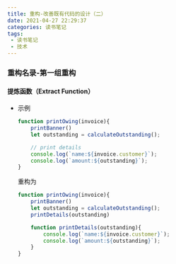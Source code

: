 ```yaml
---
title: 重构-改善既有代码的设计（二）
date: 2021-04-27 22:29:37
categories: 读书笔记
tags:
 - 读书笔记
 - 技术
---
```

### 重构名录-第一组重构

#### 提炼函数（Extract Function）

* 示例

    ```js
    function printOwing(invoice){
        printBanner()
        let outstanding = calculateOutstanding();

        // print details
        console.log(`name:${invoice.customer}`);
        console.log(`amount:${outstanding}`);
    }
    ```

    重构为

    ```js
    function printOwing(invoice){
        printBanner()
        let outstanding = calculateOutstanding();
        printDetails(outstanding)

        function printDetails(outstanding){
            console.log(`name:${invoice.customer}`);
            console.log(`amount:${outstanding}`);
        }
    }
    ```

    <!--more>

* 动机

    “将意图和实现分开”：如果你需要花时间浏览一段代码才能弄清楚它到底在干什么，那么就应该将其提炼到一个函数中，并根据它所做的事为其命名。以后再读到这段代码时，你一眼就能看到函数的用途，大多数时候根本不需要关心函数如何达成其用途。
* 做法
    1. 创造一个新的函数，根据这个函数的意图来对它命名（以它“做什么”来命名，而不是以它“怎么做”命名）
    2. 待提炼的代码从源函数复制到新建的目标函数中
    3. 仔细检查提炼出的代码，看看其中是否引用了作用域限于源函数、在提炼出的新函数中访问不到的便令。若是，以参数的形式将它们传递给新函数。
    4. 所有变量都处理完之后，编译。
    5. 在源函数中，将被提炼代码替换为对目标函数的调用。
    6. 测试
    7. 查看其它代码是否有与被提炼的代码段相同或相似之处。如果有，考虑使用以函数调用取代内联代码令其调用提炼出的新函数。

#### 内联函数（Inline Function）

* 示例

    ```js
    function getRating(driver){
        return moreThanFiveLateDeliveries(dirver) ? 2 : 1;
    }

    function moreThanFiveLateDeliveries(driver){
        return driver.numberOfLateDeliveries > 5;
    }
    ```

    重构为

    ```js
    function getRating(driver){
        return (driver.numberOfLateDeliveries >5) ? 2 : 1;
    }
    ``

* 动机
    1. 某些函数，其内部代码和函数名称同样清晰易读，你就应该去掉这个函数，直接使用其中的代码。
    2. 手上有一群组织不甚合理的函数。可以将它们都内联到一个大型函数中，再以喜欢的方式重新提炼出小函数
    3. 间接层有其价值，但不是所有间接层都有价值。通过内联手法，可以找出那些有用的间接层，同时将无用的间接层去除。
* 做法
    1. 检查函数，确定它不具多态性。
    2. 找出这个函数的所有调用点。
    3. 将这个函数的所有调用点都替换成函数本体。
    4. 每次替换之后，执行测试。
    5. 删除该函数的定义。

#### 提炼函数（Extract Variable）

* 示例

    ```js
    return order.quantity * order.itemPrice - Math.max(0, order.quantity - 500) * order.itemPrice * 0.05 + Math.min(order.quantity * order.itemPrice * 0.1,100)
    ```

    重构为

    ```js
    const basePrice = order.quantity * order.itemPrice;
    const quantityDiscount = Math.max(0, order.quantity - 500) * order.itemPrice * 0.05;
    const shipping = Math.min(basePirce * 0.01, 100);
    return basePrice - quantityDiscount + shipping;
    ```

* 动机
    1. 表达式有可能非常复杂而难以阅读。这种情况下，局部变量可以帮助我们将表达式分解为比较容易管理的形式。在面对一块复杂逻辑时，局部变量使我能给其中的一部分命名，这样我就能更好地理解这部分逻辑是要干什么。
    2. 这样的变量在调试时也很方便，他们给调试器和打印语句提供了便利的抓手。

* 做法
    1. 确认要提炼的表达式没有副作用。
    2. 声明一个不可修改的变量，把你想要提炼的表达式复制一份，以该表达式的结果值给这个变量赋值。
    3. 用这个新变量取代原来的表达式。
    4. 测试。

#### 内联变量（Inline Variable）

* 示例

    ```js
    let basePrice = anOther.basePrice;
    return (basePrice > 1000);
    ```

    重构为

    ```js
    return anOther.basePrice > 1000;
    ```

* 动机
    在一个函数内部，变量能给表达式提供有意义的名字，因此通常变量是好东西。但有时候，这个名字并不比表达式本身更具表现力。还有些时候，变量可能会妨碍重构附近的代码。若果真如此，就应该通过内联的手法消除变量。

* 做法
    1. 检查确认变量赋值语句的右侧表达式没有副作用。
    2. 如果变量没有被声明为不可修改，先将其变为不可修改，并执行测试。
    3. 找到第一处使用该变量的地方，将其替换为直接使用赋值语句的右侧表达式。
    4. 测试。
    5. 重复前面两步，逐一替换其他所有使用该变量的地方。
    6. 删除该变量的声明点和赋值语句。
    7. 测试。

#### 改变函数声明（Change Function Declaration）

* 示例

    ```js
    function circum(radius){...}
    ```

    重构为

    ```js
    function circumference(radius){...}
    ```

* 动机
    1. 一个好的函数名字能让我一眼看出函数的用途，而不必查看其实现代码。
    2. 函数的参数列表阐述了函数如何与外部世界共处。
    3. 修改参数列表不仅能增加函数的应用范围，还能改变连接一个模块所需的条件。

* 做法

    简单的做法

    1. 如果想要移除一个参数，需要先确定函数体内没有使用该参数。
    2. 修改函数声明，使其成为你期望的状态。
    3. 找出所有使用旧的函数声明的地方，将它们改为使用新的函数声明。
    4. 测试

    迁移式做法

    1. 如果有必要的话，先对函数体内部加以重构，使后面的提炼不走易于开展。
    2. 使用提炼函数方法将函数体提炼成一个新函数。
    3. 如果提炼出的函数需要新增参数，用前面的简单做法添加即可。
    4. 测试。
    5. 对旧函数使用内联函数。
    6. 如果新函数使用了临时的名字，再次使用改变函数声明将其改回原来的名字。
    7. 测试。

#### 封装变量（Encapsulate Variable）

* 示例

    ```js
    let defaultOwner = {firstName:"Martion",lastName:"Fowler"};
    ```

    重构为

    ```js
    let defaultOwnerData = {firstName:"Martion",lastName:"Fowler"};
    export function defaultOwner() { return defaultOwnerData; }
    export function setDefaultOwner(args) { defaultOwnerData = args; }
    ```

* 动机
    1. 如果想要搬移一处被广泛使用的数据，最好的方法往往是先以函数形式封装所有对该数据的访问。
    2. 封装能提供一个清晰的观测点。可以由此监控数据的变化和使用情况；还可以轻松地添加数据被修改时的验证或后续逻辑。

* 做法
    1. 创建封装函数，在其中访问和更新变量值。
    2. 执行静态检查。
    3. 逐一修改使用该变量的代码，将其改为调用合适的封装函数。每次替换之后，执行测试。
    4. 限制变量的可见性。
    5. 测试。
    6. 如果变量的值是一个记录，考虑使用封装记录。

#### 变量改名（Rename Variable）

* 示例

    ```js
    let a = height * width
    ```

    重构为

    ```js
    let area = height * width
    ```

* 动机
    1. 变量可以很好地解释一段程序在干什么--如果变量名起得好的话。
    2. 使用范围越广，名字的好坏就越重要。

* 做法
    1. 如果变量被广泛使用，考虑运用封装变量将其封装起来。
    2. 找出所有使用该变量的代码，逐一修改。
    3. 测试。

#### 引入参数对象（Introduce Parameter Object）

* 示例

    ```js
    function amountInvoiced(startDate, endDate){...}
    function amountReceived(startDate, endDate){...}
    function amountOcerdue(startDate, endDate){...}
    ```

    重构为

    ```js
    function amountInvoiced(aDateRange){...}
    function amountReceived(aDateRange){...}
    function amountOcerdue(aDateRange){...}
    ```

* 动机
    1. 将数据组织成结构是一件有价值的事，因为这让数据项之间的关系变得清晰。
    2. 经过重构之后，所有使用该数据结构的函数都会通过同样的名字来访问其中的元素，从而提升代码的一致性。
    3. 会催生代码中更深层次的改变。一旦识别出新的数据结构，就可以重组程序的行为来使用这些结构。

* 做法
    1. 如果暂时还没有一个合适的数据结构，就创建一个。
    2. 测试。
    3. 使用改变函数声明方法给原来的函数新增一个参数，类型是新建的数据结构。
    4. 测试。
    5. 调整所有调用者，传入新数据结构的适当实例。每修改一处，执行测试。
    6. 用新数据结构中每项元素，逐一取代参数列表中与之对应1的参数项，然后删除原来的参数。测试。

#### 函数组合成类（Combine Functions into Class）

* 示例

    ```js
    function base(aReading){...}
    function taxableCharge(aReading){...}
    function calculateBaseCharge(aReading){...}
    ```

    重构为

    ```js
    class Reading{
        base(){...}
        taxableCharge(){...}
        calculateBaseCharge(){...}
    }
    ```

* 动机
    1. 如果发现一组函数形影不离地操作同一块数据（通常是将这块数据作为参数传递给函数），我就认为，是时候组建一个类了。类能明确地给这些函数提供一个功用的环境，在对象内部调用这些函数可以少传很多参数，从而简化函数调用，并且这样一个对象也可以更方便地传递给系统的其他地方。
    2. 除了可以把已有的函数组织起来，我们还可以去发现其他的计算逻辑，将它们也重构到新的类当中。
    3. 使用类有一大好处：客户端可以修改对象的核心数据，通过计算得出的派生数据则会自动与核心数据保持一致。

* 做法
    1. 运用封装记录方法对多个函数共用的数据记录加以封装。
    2. 对于使用该记录结构的每个函数，运用搬移函数方法将其移入新类。
    3. 用以处理该数据记录的逻辑可以用提炼函数方法提炼出来，并移入新类。

#### 函数组合成变换（Combine Functions into Transform）

* 示例

    ```js
    function base(aReading){...}
    function taxableCharge(aReading){...}
    ```

    重构为

    ```js
    function enrichReading(argReading){
        const aReading = _.cloneDeep(argReading);
        aReading.baseCharge = base(aReading);
        aReading.taxableCharge = taxableCharge(aReading);
        return aReading;
    }
    ```

* 动机
    1. 把所有计算派生数据的逻辑收拢到一处，这样始终可以在固定的地方找到和更新这些逻辑，避免到处重复。
    2. 数据变换（transform）函数：这种函数接受源数据作为输入，计算出所有的派生数据，将派生数据以字段形式填入输出数据。
    3. 函数组合成类：先用源数据创建一个类，再把相关的计算逻辑搬移到类中。
    4. 区别：如果代码中会对源数据做更新，那么使用类要好得多；如果使用变换，派生数据会被存储到新生成的记录中，一旦源数据被修改，就会遭遇数据不一致。

* 做法
    1. 创建一个变换函数，输入参数是需要变换的记录，并直接返回该记录的值。
    2. 挑选一块逻辑，将其主体移入变换函数中，把结果作为字段添加到输出记录中。修改客户端代码，令其使用这个新字段。
    3. 测试
    4. 针对其他相关的计算逻辑，重复上述步骤。

#### 拆分阶段（Split Phase）

* 示例

    ```js
    const orderData = orderString.split(/\s+/);
    const productPrice = priceList[orderData[0].split("-")[1]];
    const orderPrice = parseInt(orderData[1]) * productPrice;
    ```

    重构为

    ```js
    const orderRecord = parseOrder(order);
    const orderPrice = price(orderRecord, priceList);
    
    function parseOrder(aString){
        const values = aString.split(/\s+/);
        return ({
            productID: values[0].split("-")[1],
            quantity:parseInt(values[1]),
        });
    }
    function price(order, priceList) {
        return order.quantity * priceList[order.productID];
    }
    ```

* 动机
    1. 每当看见一段代码在同时处理两件不同的事，我就想把它拆分成各自独立的模块，因为这样到了需要修改的时候，我就可以单独处理每个主题，而不必同时在脑子里考虑两个不同的主题。
    2. 最简洁的拆分方法之一，就是把一大段行为分成顺序执行的两个阶段。可能你有一段逻辑处理，其输入数据的格式不符合计算逻辑的要求，所以你得先对输入数据做一番调整，使其便于处理。也可能是你把数据处理洛安吉分成顺序执行的多个步骤，每个步骤负责的任务全然不同。

* 做法
    1. 将第二阶段的代码提炼成独立的函数。
    2. 测试。
    3. 引入一个中转数据结构，将其作为参数添加到提炼出的新函数的参数列表中。
    4. 测试。
    5. 逐一检查提炼出的“第二阶段函数”的每个参数。如果某个参数被第一阶段用到，就将其移入中转数据结构。每次搬移后都要执行测试。
    6. 对第一阶段的代码运用提炼函数，让提炼出的函数返回中转数据结构。
